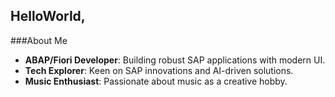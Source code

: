 ## HelloWorld, 
###About Me

- **ABAP/Fiori Developer**: Building robust SAP applications with modern UI.
- **Tech Explorer**: Keen on SAP innovations and AI-driven solutions.
- **Music Enthusiast**: Passionate about music as a creative hobby.

